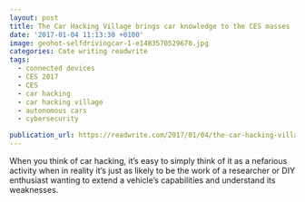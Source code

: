 ```yaml
---
layout: post
title: The Car Hacking Village brings car knowledge to the CES masses
date: '2017-01-04 11:13:30 +0100'
image: geohot-selfdrivingcar-1-e1483570529670.jpg
categories: Cate writing readwrite
tags:
  - connected devices
  - CES 2017
  - CES
  - car hacking
  - car hacking village
  - autonomous cars
  - cybersecurity

publication_url: https://readwrite.com/2017/01/04/the-car-hacking-village-brings-car-knowledge-to-the-ces-masses-tl1/
---
```

When you think of car hacking, it’s easy to simply think of it as a nefarious activity when in reality it’s just as likely to be the work of a researcher or DIY enthusiast wanting to extend a vehicle’s capabilities and understand its weaknesses.
